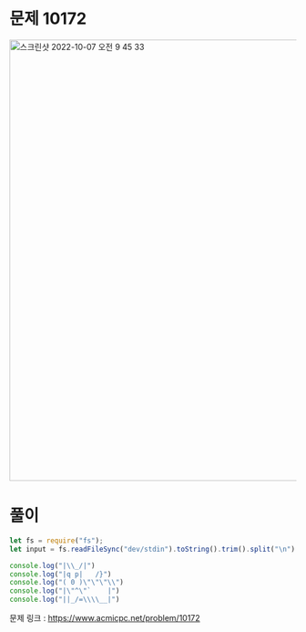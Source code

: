 # 문제 10172

<img width="774" alt="스크린샷 2022-10-07 오전 9 45 33" src="https://user-images.githubusercontent.com/103481518/194443102-aa8f6df1-cbce-4ddd-bdc0-52d0af8a7823.png">


# 풀이

```javascript
let fs = require("fs");
let input = fs.readFileSync("dev/stdin").toString().trim().split("\n")

console.log("|\\_/|")
console.log("|q p|   /}")
console.log("( 0 )\"\"\"\\")
console.log("|\"^\"`    |")
console.log("||_/=\\\\__|")
```

문제 링크 : https://www.acmicpc.net/problem/10172
